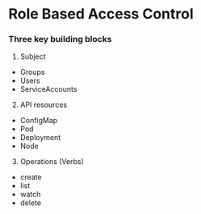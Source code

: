 # Role Based Access Control
### Three key building blocks
1. Subject
- Groups
- Users
- ServiceAccounts
2. API resources
- ConfigMap
- Pod
- Deployment
- Node
3. Operations (Verbs)
- create
- list
- watch
- delete
